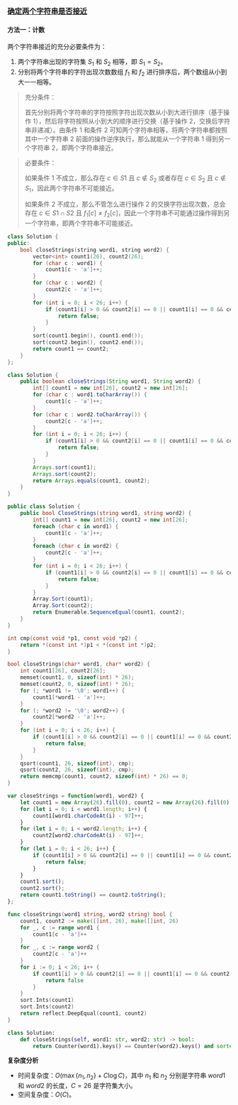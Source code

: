 ### [确定两个字符串是否接近](https://leetcode.cn/problems/determine-if-two-strings-are-close/solutions/2539741/que-ding-liang-ge-zi-fu-chuan-shi-fou-ji-jdpa/)

#### 方法一：计数

两个字符串接近的充分必要条件为：

1. 两个字符串出现的字符集 $S_1$ 和 $S_2$ 相等，即 $S_1 = S_2$。
2. 分别将两个字符串的字符出现次数数组 $f_1$ 和 $f_2$ 进行排序后，两个数组从小到大一一相等。

> 充分条件：
>
> 首先分别将两个字符串的字符按照字符出现次数从小到大进行排序（基于操作 $1$），然后将字符按照从小到大的顺序进行交换（基于操作 $2$，交换后字符串非递减）。由条件 $1$ 和条件 $2$ 可知两个字符串相等，将两个字符串都按照其中一个字符串 $2$ 前面的操作逆序执行，那么就能从一个字符串 $1$ 得到另一个字符串 $2$，即两个字符串接近。

> 必要条件：
>
> 如果条件 $1$ 不成立，那么存在 $c \in S1$ 且 $c \notin S_2$ 或者存在 $c \in S_2$ 且 $c \notin S_1$，因此两个字符串不可能接近。
>
> 如果条件 $2$ 不成立，那么不管怎么进行操作 $2$ 的交换字符出现次数，总会存在 $c \in S1 \cap S2$ 且 $f_1[c] \neq f_2[c]$，因此一个字符串不可能通过操作得到另一个字符串，即两个字符串不可能接近。

```c++
class Solution {
public:
    bool closeStrings(string word1, string word2) {
        vector<int> count1(26), count2(26);
        for (char c : word1) {
            count1[c - 'a']++;
        }
        for (char c : word2) {
            count2[c - 'a']++;
        }
        for (int i = 0; i < 26; i++) {
            if (count1[i] > 0 && count2[i] == 0 || count1[i] == 0 && count2[i] > 0) {
                return false;
            }
        }
        sort(count1.begin(), count1.end());
        sort(count2.begin(), count2.end());
        return count1 == count2;
    }
};
```

```java
class Solution {
    public boolean closeStrings(String word1, String word2) {
        int[] count1 = new int[26], count2 = new int[26];
        for (char c : word1.toCharArray()) {
            count1[c - 'a']++;
        }
        for (char c : word2.toCharArray()) {
            count2[c - 'a']++;
        }
        for (int i = 0; i < 26; i++) {
            if (count1[i] > 0 && count2[i] == 0 || count1[i] == 0 && count2[i] > 0) {
                return false;
            }
        }
        Arrays.sort(count1);
        Arrays.sort(count2);
        return Arrays.equals(count1, count2);
    }
}
```

```csharp
public class Solution {
    public bool CloseStrings(string word1, string word2) {
        int[] count1 = new int[26], count2 = new int[26];
        foreach (char c in word1) {
            count1[c - 'a']++;
        }
        foreach (char c in word2) {
            count2[c - 'a']++;
        }
        for (int i = 0; i < 26; i++) {
            if (count1[i] > 0 && count2[i] == 0 || count1[i] == 0 && count2[i] > 0) {
                return false;
            }
        }
        Array.Sort(count1);
        Array.Sort(count2);
        return Enumerable.SequenceEqual(count1, count2);
    }
}
```

```c
int cmp(const void *p1, const void *p2) {
    return *(const int *)p1 < *(const int *)p2;
}

bool closeStrings(char* word1, char* word2) {
    int count1[26], count2[26];
    memset(count1, 0, sizeof(int) * 26);
    memset(count2, 0, sizeof(int) * 26);
    for (; *word1 != '\0'; word1++) {
        count1[*word1 - 'a']++;
    }
    for (; *word2 != '\0'; word2++) {
        count2[*word2 - 'a']++;
    }
    for (int i = 0; i < 26; i++) {
        if (count1[i] > 0 && count2[i] == 0 || count1[i] == 0 && count2[i] > 0) {
            return false;
        }
    }
    qsort(count1, 26, sizeof(int), cmp);
    qsort(count2, 26, sizeof(int), cmp);
    return memcmp(count1, count2, sizeof(int) * 26) == 0;
}
```

```javascript
var closeStrings = function(word1, word2) {
    let count1 = new Array(26).fill(0), count2 = new Array(26).fill(0);
    for (let i = 0; i < word1.length; i++) {
        count1[word1.charCodeAt(i) - 97]++;
    }
    for (let i = 0; i < word2.length; i++) {
        count2[word2.charCodeAt(i) - 97]++;
    }
    for (let i = 0; i < 26; i++) {
        if (count1[i] > 0 && count2[i] == 0 || count1[i] == 0 && count2[i] > 0) {
            return false;
        }
    }
    count1.sort();
    count2.sort();
    return count1.toString() == count2.toString();
};
```

```go
func closeStrings(word1 string, word2 string) bool {
    count1, count2 := make([]int, 26), make([]int, 26)
    for _, c := range word1 {
        count1[c - 'a']++
    }
    for _, c := range word2 {
        count2[c - 'a']++
    }
    for i := 0; i < 26; i++ {
        if count1[i] > 0 && count2[i] == 0 || count1[i] == 0 && count2[i] > 0 {
            return false
        }
    }
    sort.Ints(count1)
    sort.Ints(count2)
    return reflect.DeepEqual(count1, count2)
}
```

```python
class Solution:
    def closeStrings(self, word1: str, word2: str) -> bool:
        return Counter(word1).keys() == Counter(word2).keys() and sorted(Counter(word1).values()) == sorted(Counter(word2).values())
```

**复杂度分析**

-   时间复杂度：$O(\max \{n_1, n_2 \} + C \log C)$，其中 $n_1$ 和 $n_2$ 分别是字符串 $word1$ 和 $word2$ 的长度，$C = 26$ 是字符集大小。
-   空间复杂度：$O(C)$。
